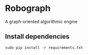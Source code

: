 # Robograph
A graph-oriented algorithmic engine

## Install dependencies
`sudo pip install -r requirements.txt`
